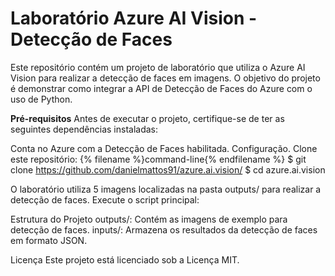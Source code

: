 
# Laboratório Azure AI Vision - Detecção de Faces
Este repositório contém um projeto de laboratório que utiliza o Azure AI Vision para realizar a detecção de faces em imagens. O objetivo do projeto é demonstrar como integrar a API de Detecção de Faces do Azure com o uso de Python.

**Pré-requisitos**
Antes de executar o projeto, certifique-se de ter as seguintes dependências instaladas:


Conta no Azure com a Detecção de Faces habilitada.
Configuração.
Clone este repositório:
{% filename %}command-line{% endfilename %}
  $ git clone https://github.com/danielmattos91/azure.ai.vision/
  $ cd azure.ai.vision

O laboratório utiliza 5 imagens localizadas na pasta outputs/ para realizar a detecção de faces. Execute o script principal:



Estrutura do Projeto
outputs/: Contém as imagens de exemplo para detecção de faces.
inputs/: Armazena os resultados da detecção de faces em formato JSON.



Licença
Este projeto está licenciado sob a Licença MIT.
